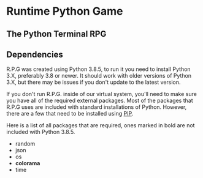 # Runtime Python Game
## The Python Terminal RPG

## Dependencies
R.P.G was created using Python 3.8.5, to run it you need to install Python 3.X, preferably 3.8 or newer. It should work with older versions of Python 3.X, but there may be issues if you don't update to the latest version.

If you don't run R.P.G. inside of our virtual system, you'll need to make sure you have all of the required external packages. Most of the packages that R.P.G uses are included with standard installations of Python. However, there are a few that need to be installed using [PIP](https://pypi.org/project/pip/).

Here is a list of all packages that are required, ones marked in bold are not included with Python 3.8.5.

- random
- json
- os
- **colorama**
- time